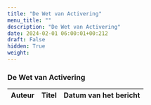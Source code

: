 ```yaml
---
title: "De Wet van Activering"
menu_title: ""
description: "De Wet van Activering"
date: 2024-02-01 06:00:01+00:212
draft: False
hidden: True
weight:
---
```

### De Wet van Activering

**Auteur** | **Titel** | **Datum van het bericht**
---|---|---
